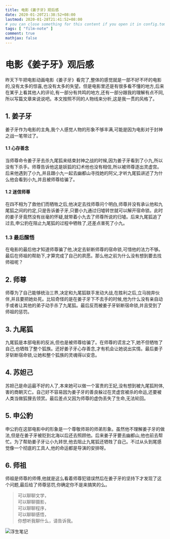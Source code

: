 ```yaml
---
title: 电影《姜子牙》观后感
date: 2020-01-20T21:38:52+08:00
lastmod: 2020-01-28T21:41:52+08:00
# you can close something for this content if you open it in config.toml.
tags: [ "film-note" ] 
comment: true
mathjax: false
---
```


# 电影《姜子牙》观后感

昨天下午把电影动画电影《姜子牙》看完了,整体的感觉就是一部不好不坏的电影的,没有太多的惊喜,也没有太多的失望。但是电影里还是有很多看不懂的地方,后来在某乎上看其他人的评论,有一部分有共鸣的地方,还有一部分跟我的理解有点不同,所以写篇文章来说说吧。本文按照不同的人物线来分析,这是我一贯的风格了。

## 1. 姜子牙

姜子牙作为电影的主角,我个人感觉人物的形象不够丰满,可能是因为电影对于封神之战一笔带过了。
#### 1.1 心存善念
当师尊命令姜子牙去杀九尾狐来结束封神之战的时候,因为姜子牙看到了小九,所以没有下杀手。师尊告诉他这是妖狐的幻术他也没有相信,所以被师尊逐出灵虚宫。后来他遇到了小九,并且跟小九一起去幽都山寻找她的阿父,才听九尾狐讲述了为什么他会看到小九,并且被师尊给骗了。

#### 1.2 迷信师尊
在四不相为了救他们而牺牲之后,他决定去找师尊问个明白,师尊并没有承认他和九尾狐之间的约定,只是告诉姜子牙,只要小九通过归墟转世就可以解开宿命锁。此时的姜子牙竟然没有丝毫的怀疑,就带着小九去了师尊所说的归墟。后来九尾狐追了过去,申公豹在阻止九尾狐的过程中牺牲了,还差点害死了小九。

### 1.3 最后醒悟

在电影的最后他才知道师尊骗了他,决定去斩断师尊的宿命锁,可惜他的法力不够。最后在师祖的帮助下,才算完成了自己的夙愿。那么他之前为什么没有想到要去找师祖呢？

## 2. 师尊

师尊为了自己能够统治三界,决定和九尾狐联手发动大战,在胜利之后,立马抛弃伙伴,并且要把她处死。比较奇怪的是在姜子牙下不去手的时候,他为什么没有亲自动手或者让其他的弟子动手杀了九尾狐。最后反而被姜子牙斩断宿命锁,并且受到了师祖的惩罚。

## 3. 九尾狐

九尾狐是本部电影的反派,但也是被师尊给骗了。在师尊的谎言之下,她不但牺牲了自己,也牺牲了整个狐族。还好姜子牙心存善念,才有机会让她说出实情。最后姜子牙斩断宿命锁,让她和整个狐族的灵魂得以安息。

## 4. 苏妲己

苏妲己是命运最不好的人了,本来她可以做一个富贵的王妃,没有想到被九尾狐附体,害的商朝灭亡。自己好不容易因为姜子牙的善良躲过在灵虚宫被杀的命运,还要被人类当做狐狸去领赏。最后差点又因为师尊的虚伪丢失了生命,无法轮回。

## 5. 申公豹

申公豹在这部电影中的形象是一个尊敬师哥的师弟形象。虽然他不理解姜子牙的做法,但是在姜子牙被贬到北海以后还去照顾他。后来姜子牙要去幽都山,他也前去帮忙。为了帮助姜子牙让小九转世,他去阻止九尾狐还牺牲了自己。不过从头到尾感觉像一个彻底的工具人,他的命运都是导演的安排呀。

## 6. 师祖

师祖是师尊的师傅,他就是这么看着师尊犯错误然后在姜子牙的坚持下才发现了这个问题,最后给了师尊惩罚,你确定你不是来搞笑的么。

> 可以聊聊文学，   
> 可以聊聊摄影，   
> 可以聊聊程序，   
> 可以聊聊感悟，   
> 你想听我聊什么，请告诉我。

![浮生笔记](https://www.dennisthink.com/wp-content/uploads/2020/01/qrcode_for_gh_59f60c2a244c_430.jpg)

